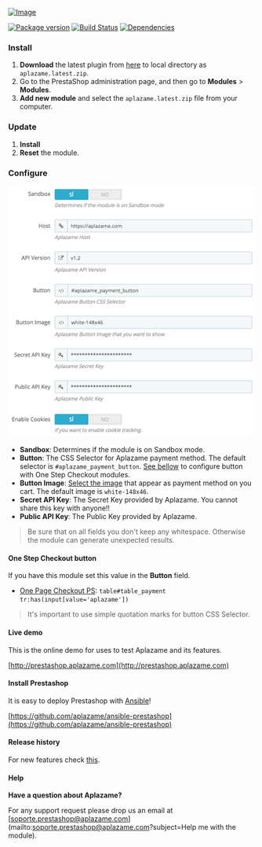 [ ![Image](https://aplazame.com/static/img/banners/banner-728-white-prestashop.png "Aplazame") ](https://aplazame.com "Aplazame")

[![Package version](https://img.shields.io/packagist/v/aplazame/prestashop.svg)](https://packagist.org/packages/aplazame/prestashop) [![Build Status](http://drone.aplazame.com/api/badges/aplazame/prestashop/status.svg)](http://drone.aplazame.com/aplazame/prestashop) [![Dependencies](https://www.versioneye.com/php/aplazame:prestashop/badge.svg)](https://www.versioneye.com/php/aplazame:prestashop)

### Install

1. **Download** the latest plugin from [here](https://s3.eu-central-1.amazonaws.com/aplazame/modules/prestashop/aplazame.latest.zip) to local directory as `aplazame.latest.zip`.
2. Go to the PrestaShop administration page, and then go to **Modules** > **Modules**.
3. **Add new module** and select the `aplazame.latest.zip` file from your computer.

### Update

1. **Install**
2. **Reset** the module.

### Configure

![config](docs/config.png)

* **Sandbox**: Determines if the module is on Sandbox mode.
* **Button**: The CSS Selector for Aplazame payment method. The default selector is `#aplazame_payment_button`. [See bellow](#one-step-checkout-button) to configure button with One Step Checkout modules.
* **Button Image**: [Select the image](http://docs.aplazame.com/#buttons) that appear as payment method on you cart. The default image is `white-148x46`.
* **Secret API Key**: The Secret Key provided by Aplazame. You cannot share this key with anyone!!
* **Public API Key**: The Public Key provided by Aplazame.

> Be sure that on all fields you don't keep any whitespace. Otherwise the module can generate unexpected results.

#### One Step Checkout button

If you have this module set this value in the **Button** field.

* [One Page Checkout PS](http://www.presteamshop.com/modulos-prestashop/one-page-checkout-prestashop.html): `table#table_payment tr:has(input[value='aplazame'])`

> It's important to use simple quotation marks for button CSS Selector.


#### Live demo

This is the online demo for uses to test Aplazame and its features.

[http://prestashop.aplazame.com](http://prestashop.aplazame.com)


#### Install Prestashop

It is easy to deploy Prestashop with [Ansible](http://www.ansible.com/home)!

[https://github.com/aplazame/ansible-prestashop](https://github.com/aplazame/ansible-prestashop)


#### Release history

For new features check [this](HISTORY.md).


#### Help

**Have a question about Aplazame?**

For any support request please drop us an email at [soporte.prestashop@aplazame.com](mailto:soporte.prestashop@aplazame.com?subject=Help me with the module).
